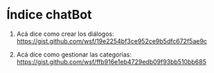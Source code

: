 # Índice chatBot

1. Acá dice como crear los diálogos:
https://gist.github.com/wsf/19e2254bf3ce952ce9b5dfc672f5ae9c

2. Acá dice como gestionar las categorías:
https://gist.github.com/wsf/ffb916e1eb4729edb09f93bb510bb685
